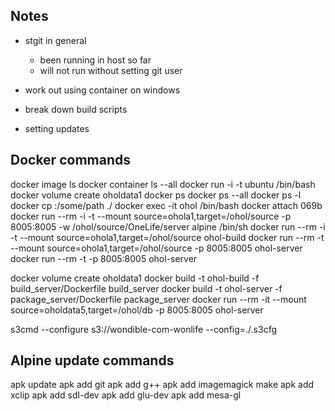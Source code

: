 ## Notes

- stgit in general
  - been running in host so far
  - will not run without setting git user
- work out using container on windows

- break down build scripts
- setting updates


## Docker commands

docker image ls
docker container ls --all
docker run -i -t ubuntu /bin/bash 
docker volume create oholdata1
docker ps
docker ps --all
docker ps -l
docker cp <id>:/some/path ./
docker exec -it ohol /bin/bash
docker attach 069b
docker run --rm -i -t --mount source=ohola1,target=/ohol/source -p 8005:8005 -w /ohol/source/OneLife/server alpine /bin/sh
docker run --rm -i -t --mount source=ohola1,target=/ohol/source ohol-build
docker run --rm -t --mount source=ohola1,target=/ohol/source -p 8005:8005 ohol-server
docker run --rm -t -p 8005:8005 ohol-server

docker volume create oholdata1
docker build -t ohol-build -f build_server/Dockerfile build_server
docker build -t ohol-server -f package_server/Dockerfile package_server
docker run --rm -it --mount source=oholdata5,target=/ohol/db -p 8005:8005 ohol-server

s3cmd --configure s3://wondible-com-wonlife --config=./.s3cfg

## Alpine update commands

apk update
apk add git
apk add g++
apk add imagemagick make
apk add xclip
apk add sdl-dev
apk add glu-dev
apk add mesa-gl
